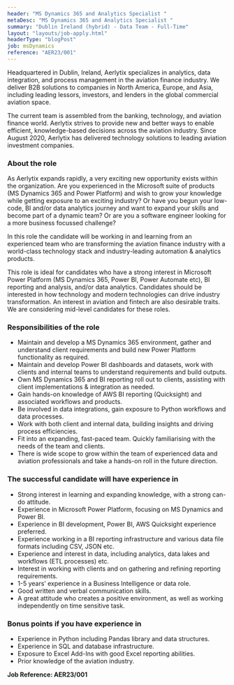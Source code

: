 ```yaml
---
header: "MS Dynamics 365 and Analytics Specialist "
metaDesc: "MS Dynamics 365 and Analytics Specialist "
summary: "Dublin Ireland (hybrid) - Data Team - Full-Time"
layout: "layouts/job-apply.html"
headerType: "blogPost"
job: msDynamics
reference: "AER23/001"
---
```


Headquartered in Dublin, Ireland, Aerlytix specializes in analytics, data integration, and process management in the aviation finance industry. We deliver B2B solutions to companies in North America, Europe, and Asia, including leading lessors, investors, and lenders in the global commercial aviation space.

The current team is assembled from the banking, technology, and aviation finance world. Aerlytix strives to provide new and better ways to enable efficient, knowledge-based decisions across the aviation industry. Since August 2020, Aerlytix has delivered technology solutions to leading aviation investment companies.

### About the role

As Aerlytix expands rapidly, a very exciting new opportunity exists within the organization. Are you experienced in the Microsoft suite of products (MS Dynamics 365 and Power Platform) and wish to grow your knowledge while getting exposure to an exciting industry? Or have you begun your low-code, BI and/or data analytics journey and want to expand your skills and become part of a dynamic team? Or are you a software engineer looking for a more business focussed challenge?

In this role the candidate will be working in and learning from an experienced team who are transforming the aviation finance industry with a world-class technology stack and industry-leading automation & analytics products.

This role is ideal for candidates who have a strong interest in Microsoft Power Platform (MS Dynamics 365, Power BI, Power Automate etc), BI reporting and analysis, and/or data analytics. Candidates should be interested in how technology and modern technologies can drive industry transformation. An interest in aviation and fintech are also desirable traits. We are considering mid-level candidates for these roles. 

### Responsibilities of the role

* Maintain and develop a MS Dynamics 365 environment, gather and understand client requirements and build new Power Platform functionality as required.
* Maintain and develop Power BI dashboards and datasets, work with clients and internal teams to understand requirements and build outputs.
* Own MS Dynamics 365 and BI reporting roll out to clients, assisting with client implementations & integration as needed.
* Gain hands-on knowledge of AWS BI reporting (Quicksight) and associated workflows and products.
* Be involved in data integrations, gain exposure to Python workflows and data processes. 
* Work with both client and internal data, building insights and driving process efficiencies. 
* Fit into an expanding, fast-paced team. Quickly familiarising with the needs of the team and clients.
* There is wide scope to grow within the team of experienced data and aviation professionals and take a hands-on roll in the future direction.

### The successful candidate will have experience in  

* Strong interest in learning and expanding knowledge, with a strong can-do attitude.  
* Experience in Microsoft Power Platform, focusing on MS Dynamics and Power BI.
* Experience in BI development, Power BI, AWS Quicksight experience preferred.
* Experience working in a BI reporting infrastructure and various data file formats including CSV, JSON etc. 
* Experience and interest in data, including analytics, data lakes and workflows (ETL processes) etc.  
* Interest in working with clients and on gathering and refining reporting requirements.
* 1-5 years’ experience in a Business Intelligence or data role.  
* Good written and verbal communication skills.
* A great attitude who creates a positive environment, as well as working independently on time sensitive task.

### Bonus points if you have experience in

* Experience in Python including Pandas library and data structures.
* Experience in SQL and database infrastructure.  
* Exposure to Excel Add-Ins with good Excel reporting abilities.  
* Prior knowledge of the aviation industry.

**Job Reference: AER23/001**
